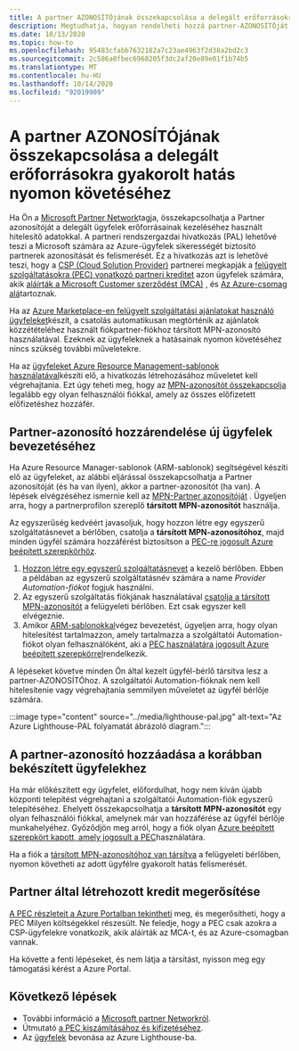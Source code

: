 ```yaml
---
title: A partner AZONOSÍTÓjának összekapcsolása a delegált erőforrásokra gyakorolt hatás nyomon követéséhez
description: Megtudhatja, hogyan rendelheti hozzá partner-AZONOSÍTÓját az Azure Lighthouse használatával kezelt felhasználói erőforrásokhoz kapcsolódó partneri kreditek (PEC) fogadásához.
ms.date: 10/13/2020
ms.topic: how-to
ms.openlocfilehash: 95483cfabb7632182a7c23ae4963f2d38a2bd2c3
ms.sourcegitcommit: 2c586a0fbec6968205f3dc2af20e89e01f1b74b5
ms.translationtype: MT
ms.contentlocale: hu-HU
ms.lasthandoff: 10/14/2020
ms.locfileid: "92019909"
---
```

# <a name="link-your-partner-id-to-track-your-impact-on-delegated-resources"></a>A partner AZONOSÍTÓjának összekapcsolása a delegált erőforrásokra gyakorolt hatás nyomon követéséhez 

Ha Ön a [Microsoft Partner Network](https://partner.microsoft.com/)tagja, összekapcsolhatja a Partner azonosítóját a delegált ügyfelek erőforrásainak kezeléséhez használt hitelesítő adatokkal. A partneri rendszergazdai hivatkozás (PAL) lehetővé teszi a Microsoft számára az Azure-ügyfelek sikerességét biztosító partnerek azonosítását és felismerését. Ez a hivatkozás azt is lehetővé teszi, hogy a [CSP (Cloud Solution Provider)](/partner-center/csp-overview) partnerei megkapják a [felügyelt szolgáltatásokra (PEC) vonatkozó partneri kreditet](/partner-center/partner-earned-credit) azon ügyfelek számára, akik [aláírták a Microsoft Customer szerződést (MCA)](/partner-center/confirm-customer-agreement) , és [Az Azure-csomag alá](/partner-center/azure-plan-get-started)tartoznak.

Ha az [Azure Marketplace-en felügyelt szolgáltatási ajánlatokat használó ügyfeleket](publish-managed-services-offers.md)készít, a csatolás automatikusan megtörténik az ajánlatok közzétételéhez használt fiókpartner-fiókhoz társított MPN-azonosító használatával. Ezeknek az ügyfeleknek a hatásainak nyomon követéséhez nincs szükség további műveletekre.

Ha az [ügyfeleket Azure Resource Management-sablonok használatával](onboard-customer.md)készíti elő, a hivatkozás létrehozásához műveletet kell végrehajtania. Ezt úgy teheti meg, hogy az [MPN-azonosítót összekapcsolja](../../cost-management-billing/manage/link-partner-id.md) legalább egy olyan felhasználói fiókkal, amely az összes előfizetett előfizetéshez hozzáfér.

## <a name="associate-your-partner-id-when-you-onboard-new-customers"></a>Partner-azonosító hozzárendelése új ügyfelek bevezetéséhez

Ha Azure Resource Manager-sablonok (ARM-sablonok) segítségével készíti elő az ügyfeleket, az alábbi eljárással összekapcsolhatja a Partner azonosítóját (és ha van ilyen), akkor a partner-azonosítót (ha van). A lépések elvégzéséhez ismernie kell az [MPN-Partner azonosítóját](/partner-center/partner-center-account-setup#locate-your-mpn-id) . Ügyeljen arra, hogy a partnerprofilon szereplő **társított MPN-azonosítót** használja.

Az egyszerűség kedvéért javasoljuk, hogy hozzon létre egy egyszerű szolgáltatásnevet a bérlőben, csatolja a **társított MPN-azonosítóhoz**, majd minden ügyfél számára hozzáférést biztosítson a [PEC-re jogosult Azure beépített szerepkörhöz](/partner-center/azure-roles-perms-pec).

1. [Hozzon létre egy egyszerű szolgáltatásnevet](../../active-directory/develop/howto-authenticate-service-principal-powershell.md) a kezelő bérlőben. Ebben a példában az egyszerű szolgáltatásnév számára a name *Provider Automation-fiókot* fogjuk használni.
1. Az egyszerű szolgáltatás fiókjának használatával [csatolja a társított MPN-azonosítót](../../cost-management-billing/manage/link-partner-id.md#link-to-a-partner-id) a felügyeleti bérlőben. Ezt csak egyszer kell elvégeznie.
1. Amikor [ARM-sablonokkal](onboard-customer.md)végez bevezetést, ügyeljen arra, hogy olyan hitelesítést tartalmazzon, amely tartalmazza a szolgáltatói Automation-fiókot olyan felhasználóként, aki a [PEC használatára jogosult Azure beépített szerepkörrel](/partner-center/azure-roles-perms-pec)rendelkezik.

A lépéseket követve minden Ön által kezelt ügyfél-bérlő társítva lesz a partner-AZONOSÍTÓhoz. A szolgáltatói Automation-fióknak nem kell hitelesítenie vagy végrehajtania semmilyen műveletet az ügyfél bérlője számára.

:::image type="content" source="../media/lighthouse-pal.jpg" alt-text="Az Azure Lighthouse-PAL folyamatát ábrázoló diagram.":::

## <a name="add-your-partner-id-to-previously-onboarded-customers"></a>A partner-azonosító hozzáadása a korábban bekészített ügyfelekhez

Ha már előkészített egy ügyfelet, előfordulhat, hogy nem kíván újabb központi telepítést végrehajtani a szolgáltatói Automation-fiók egyszerű telepítéséhez. Ehelyett összekapcsolhatja a **társított MPN-azonosítót** egy olyan felhasználói fiókkal, amelynek már van hozzáférése az ügyfél bérlője munkahelyéhez. Győződjön meg arról, hogy a fiók olyan [Azure beépített szerepkört kapott, amely jogosult a PEC](/partner-center/azure-roles-perms-pec)használatára.

Ha a fiók a [társított MPN-azonosítóhoz van társítva](../../cost-management-billing/manage/link-partner-id.md#link-to-a-partner-id) a felügyeleti bérlőben, nyomon követheti az adott ügyfélre gyakorolt hatás felismerését.

## <a name="confirm-partner-earned-credit"></a>Partner által létrehozott kredit megerősítése

[A PEC részleteit a Azure Portalban tekintheti](/partner-center/partner-earned-credit-explanation#azure-cost-management) meg, és megerősítheti, hogy a PEC Milyen költségekkel részesült. Ne feledje, hogy a PEC csak azokra a CSP-ügyfelekre vonatkozik, akik aláírták az MCA-t, és az Azure-csomagban vannak.

Ha követte a fenti lépéseket, és nem látja a társítást, nyisson meg egy támogatási kérést a Azure Portal.

## <a name="next-steps"></a>Következő lépések

- További információ a [Microsoft partner Networkról](/partner-center/mpn-overview).
- Útmutató [a PEC kiszámításához és kifizetéséhez](/partner-center/partner-earned-credit-explanation).
- Az [ügyfelek](onboard-customer.md) bevonása az Azure Lighthouse-ba.